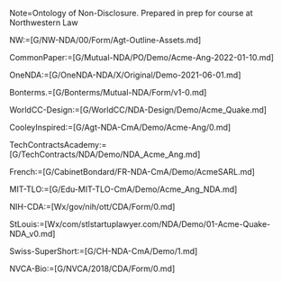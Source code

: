 
Note=Ontology of Non-Disclosure.  Prepared in prep for course at Northwestern Law

NW:=[G/NW-NDA/00/Form/Agt-Outline-Assets.md]

CommonPaper:=[G/Mutual-NDA/PO/Demo/Acme-Ang-2022-01-10.md]

OneNDA:=[G/OneNDA-NDA/X/Original/Demo-2021-06-01.md]

Bonterms.=[G/Bonterms/Mutual-NDA/Form/v1-0.md]

WorldCC-Design:=[G/WorldCC/NDA-Design/Demo/Acme_Quake.md]

CooleyInspired:=[G/Agt-NDA-CmA/Demo/Acme-Ang/0.md]

TechContractsAcademy:=[G/TechContracts/NDA/Demo/NDA_Acme_Ang.md]

French:=[G/CabinetBondard/FR-NDA-CmA/Demo/AcmeSARL.md]

MIT-TLO:=[G/Edu-MIT-TLO-CmA/Demo/Acme_Ang_NDA.md]

NIH-CDA:=[Wx/gov/nih/ott/CDA/Form/0.md]

StLouis:=[Wx/com/stlstartuplawyer.com/NDA/Demo/01-Acme-Quake-NDA_v0.md]

Swiss-SuperShort:=[G/CH-NDA-CmA/Demo/1.md]

NVCA-Bio:=[G/NVCA/2018/CDA/Form/0.md]
